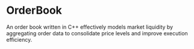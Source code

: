 # OrderBook

An order book written in C++ effectively models market liquidity by aggregating order data to consolidate price levels and improve execution efficiency.
